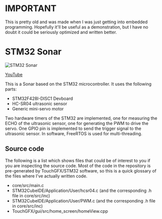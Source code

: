 # IMPORTANT
This is pretty old and was made when I was just getting into embedded programming. Hopefully it'll be useful as a demonstration, but I have no doubt it could be seriously optimized and written better.

# STM32 Sonar
![STM32 Sonar](https://i.imgur.com/Tw5jVzE.png)

[YouTube](https://www.youtube.com/watch?v=_OT8yEqTaM0)

This is a Sonar based on the STM32 microcontroller. It uses the following parts:
* STM32F428I-DISC1 Devboard
* HC-SR04 ultrasonic sensor
* Generic mini-servo motor

Two hardware timers of the STM32 are implemented, one for measuring the ECHO of the ultrasonic sensor, one for generating the PWM to drive the servo. One GPIO pin is implemented to send the trigger signal to the ultrasonic sensor.
In software, FreeRTOS is used for multi-threading.

## Source code

The following is a list which shows files that could be of interest to you if you are inspecting the source code. Most of the code in the repository is pre-generated by TouchGFX/STM32 software, so this is a quick glossary of the files where I've actually written code.
* core/src/main.c
* STM32CubeIDE/Application/User/hcsr04.c (and the corresponding .h file in core/src/inc)
* STM32CubeIDE/Application/User/PWM.c (and the corresponding .h file in core/src/inc)
* TouchGFX/gui/src/home_screen/homeView.cpp
